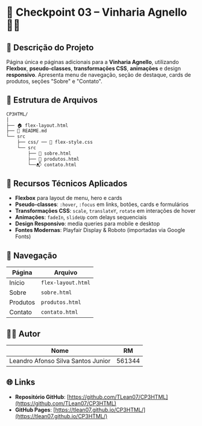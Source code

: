 # 🎯 Checkpoint 03 – Vinharia Agnello 🍷💡

## 📖 Descrição do Projeto

Página única e páginas adicionais para a **Vinharia Agnello**, utilizando **Flexbox**, **pseudo-classes**, **transformações CSS**, **animações** e design **responsivo**. Apresenta menu de navegação, seção de destaque, cards de produtos, seções "Sobre" e "Contato".

## 📁 Estrutura de Arquivos

```bash
CP3HTML/
│
├── 🏠 flex-layout.html
├── 📄 README.md
└── src  
    ├── css/ ── 🎨 flex-style.css
    └── src
        ├── 💼 sobre.html
        ├── 🍇 produtos.html
        └──📬 contato.html
```

## 🚀 Recursos Técnicos Aplicados

* **Flexbox** para layout de menu, hero e cards
* **Pseudo-classes**: `:hover`, `:focus` em links, botões, cards e formulários
* **Transformações CSS**: `scale`, `translateY`, `rotate` em interações de hover
* **Animações**: `fadeIn`, `slideUp` com delays sequenciais
* **Design Responsivo**: media queries para mobile e desktop
* **Fontes Modernas**: Playfair Display & Roboto (importadas via Google Fonts)

## 🔗 Navegação

| Página   | Arquivo         |
| -------- | --------------- |
| Início   | `flex-layout.html`    |
| Sobre    | `sobre.html`    |
| Produtos | `produtos.html` |
| Contato  | `contato.html`  |

## 🧑‍💻 Autor

| Nome                               | RM     |
| ---------------------------------- | ------ |
| Leandro Afonso Silva Santos Junior | 561344 |

## 🌐 Links

* **Repositório GitHub**: [https://github.com/TLean07/CP3HTML](https://github.com/TLean07/CP3HTML)
* **GitHub Pages**: [https://tlean07.github.io/CP3HTML/](https://tlean07.github.io/CP3HTML/)
